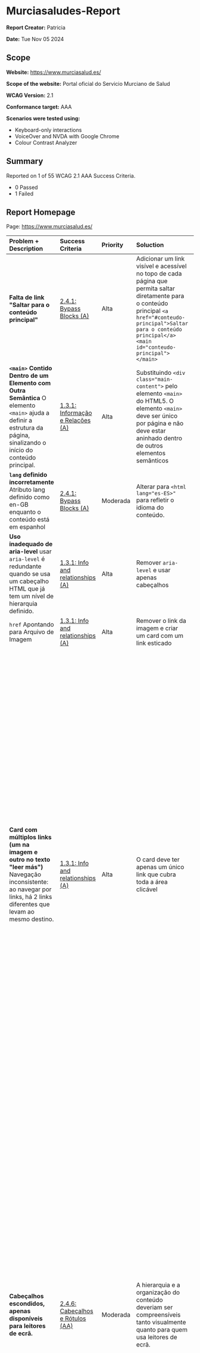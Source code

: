# Murciasaludes-Report

**Report Creator:** Patricia

**Date:** Tue Nov 05 2024

## Scope

**Website:** https://www.murciasalud.es/

**Scope of the website:** Portal oficial do Servicio Murciano de Salud

**WCAG Version:** 2.1

**Conformance target:** AAA

**Scenarios were tested using:**
- Keyboard-only interactions
- VoiceOver and NVDA with Google Chrome
- Colour Contrast Analyzer

## Summary

Reported on 1 of 55 WCAG 2.1 AAA
Success Criteria.
- 0 Passed
- 1 Failed

## Report Homepage
Page: https://www.murciasalud.es/


| Problem + Description | Success Criteria | Priority | Soluction | Observation |
| :---         | :---           | :---          | :---         | :---         | 
| **Falta de link "Saltar para o conteúdo principal"**  | [2.4.1: Bypass Blocks (A)](https://www.w3.org/WAI/WCAG21/Understanding/bypass-blocks) | Alta | Adicionar um link visível e acessível no topo de cada página que permita saltar diretamente para o conteúdo principal `<a href="#conteudo-principal">Saltar para o conteúdo principal</a><main id="conteudo-principal"></main>`| |
| **`<main>` Contido Dentro de um Elemento com Outra Semântica** O elemento `<main>` ajuda a definir a estrutura da página, sinalizando o início do conteúdo principal. | [ 1.3.1: Informação e Relações (A)](https://www.w3.org/WAI/WCAG21/Understanding/info-and-relationships.html) | Alta | Substituindo `<div class="main-content">` pelo elemento `<main>` do HTML5. O elemento `<main>` deve ser único por página e não deve estar aninhado dentro de outros elementos semânticos | |
| **`lang` definido incorretamente** Atributo lang definido como en-GB enquanto o conteúdo está em espanhol | [2.4.1: Bypass Blocks (A)](https://www.w3.org/WAI/WCAG21/Understanding/bypass-blocks) | Moderada | Alterar para `<html lang="es-ES>"` para refletir o idioma do conteúdo. | ![Descrição](./Capturadeecrã2024-11-05,às23.32.51.png) |
| **Uso inadequado de aria-level** usar `aria-level` é redundante quando se usa um cabeçalho HTML que já tem um nível de hierarquia definido.| [1.3.1: Info and relationships (A)](https://www.w3.org/WAI/WCAG21/Understanding/info-and-relationships.html) | Alta | Remover `aria-level` e usar apenas cabeçalhos | Teste  |
| `href` Apontando para Arquivo de Imagem    | [1.3.1: Info and relationships (A)](https://www.w3.org/WAI/WCAG21/Understanding/info-and-relationships.html) | Alta  | Remover o link da imagem e criar um card com um link esticado | Observation  |
| **Card com múltiplos links (um na imagem e outro no texto "leer más")** Navegação inconsistente: ao navegar por links, há 2 links diferentes que levam ao mesmo destino. | [1.3.1: Info and relationships (A)](https://www.w3.org/WAI/WCAG21/Understanding/info-and-relationships.html) | Alta | O card deve ter apenas um único link que cubra toda a área clicável | <img width="1209" alt="Captura de ecrã 2024-11-05, às 23 33 27" src="https://github.com/user-attachments/assets/a3049fff-9a98-4c05-b6f1-a13cf5cc528d"> |
| **Cabeçalhos escondidos, apenas disponíveis para leitores de ecrã.**  | [2.4.6: Cabeçalhos e Rótulos (AA)](https://www.w3.org/WAI/WCAG21/Understanding/headings-and-labels.html) | Moderada | A hierarquia e a organização do conteúdo deveriam ser compreensíveis tanto visualmente quanto para quem usa leitores de ecrã. | <img width="1143" alt="Captura de ecrã 2024-11-05, às 23 32 51" src="https://github.com/user-attachments/assets/c5f91290-1608-4b68-850c-1e6916a4ed9c"> |





## Report Contacto
Page: https://www.murciasalud.es/en/web/cuidar-y-paliar/contacto
